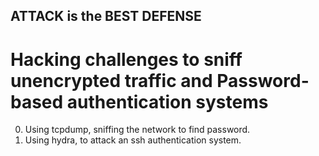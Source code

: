 ## ATTACK is the BEST DEFENSE

# Hacking challenges to sniff unencrypted traffic and Password-based authentication systems

0. Using tcpdump, sniffing the network to find password.
1. Using hydra, to attack an ssh authentication system.
